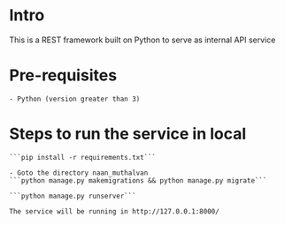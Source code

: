 # Intro
This is a REST framework built on Python to serve as internal API service

# Pre-requisites
    - Python (version greater than 3)

# Steps to run the service in local
    ```pip install -r requirements.txt```
    
    - Goto the directory naan_muthalvan 
    ```python manage.py makemigrations && python manage.py migrate```

    ```python manage.py runserver```

    The service will be running in http://127.0.0.1:8000/

